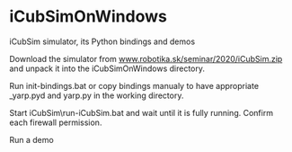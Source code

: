 # iCubSimOnWindows
iCubSim simulator, its Python bindings and demos

Download the simulator from www.robotika.sk/seminar/2020/iCubSim.zip
and unpack it into the iCubSimOnWindows directory. 

Run init-bindings.bat or copy bindings manualy to have appropriate _yarp.pyd 
and yarp.py in the working directory. 

Start iCubSim\run-iCubSim.bat and wait until it is fully running.
Confirm each firewall permission.

Run a demo 
